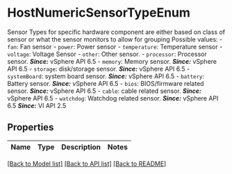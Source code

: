 # HostNumericSensorTypeEnum

Sensor Types for specific hardware component are either based on class of sensor or what the sensor monitors to allow for grouping  Possible values: - `fan`: Fan sensor - `power`: Power sensor - `temperature`: Temperature sensor - `voltage`: Voltage Sensor - `other`: Other sensor. - `processor`: Processor sensor.      ***Since:*** vSphere API 6.5 - `memory`: Memory sensor.      ***Since:*** vSphere API 6.5 - `storage`: disk/storage sensor.      ***Since:*** vSphere API 6.5 - `systemBoard`: system board sensor.      ***Since:*** vSphere API 6.5 - `battery`: Battery sensor.      ***Since:*** vSphere API 6.5 - `bios`: BIOS/firmware related sensor.      ***Since:*** vSphere API 6.5 - `cable`: cable related sensor.      ***Since:*** vSphere API 6.5 - `watchdog`: Watchdog related sensor.      ***Since:*** vSphere API 6.5  ***Since:*** VI API 2.5 

## Properties
Name | Type | Description | Notes
------------ | ------------- | ------------- | -------------

[[Back to Model list]](../README.md#documentation-for-models) [[Back to API list]](../README.md#documentation-for-api-endpoints) [[Back to README]](../README.md)


